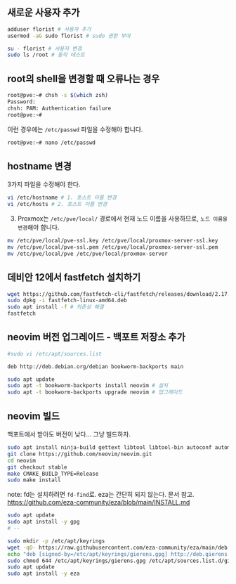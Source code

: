 ## 새로운 사용자 추가

```sh
adduser florist # 사용자 추가
usermod -aG sudo florist # sudo 권한 부여

su - florist # 사용자 변경
sudo ls /root # 동작 테스트
```

## root의 shell을 변경할 때 오류나는 경우 

```sh
root@pve:~# chsh -s $(which zsh)
Password:
chsh: PAM: Authentication failure
root@pve:~#
```

이런 경우에는 `/etc/passwd` 파일을 수정해야 합니다. 

```sh
root@pve:~# nano /etc/passwd
```

## hostname 변경

3가지 파일을 수정해야 한다.

```sh
vi /etc/hostname # 1. 호스트 이름 변경
vi /etc/hosts # 2. 호스트 이름 변경
```

3. Proxmox는 `/etc/pve/local/` 경로에서 현재 노드 이름을 사용하므로, `노드 이름을 변경`해야 합니다.

```sh
mv /etc/pve/local/pve-ssl.key /etc/pve/local/proxmox-server-ssl.key
mv /etc/pve/local/pve-ssl.pem /etc/pve/local/proxmox-server-ssl.pem
mv /etc/pve/local/pve /etc/pve/local/proxmox-server
```

## 데비안 12에서 fastfetch 설치하기

```sh
wget https://github.com/fastfetch-cli/fastfetch/releases/download/2.17.2/fastfetch-linux-amd64.deb
sudo dpkg -i fastfetch-linux-amd64.deb
sudo apt install -f # 의존성 해결
fastfetch
```

## neovim 버전 업그레이드 - 백포트 저장소 추가

```sh
#sudo vi /etc/apt/sources.list

deb http://deb.debian.org/debian bookworm-backports main
```

```sh
sudo apt update
sudo apt -t bookworm-backports install neovim # 설치
sudo apt -t bookworm-backports upgrade neovim # 업그레이드
```

## neovim 빌드

백포트에서 받아도 버전이 낮다... 그냥 빌드하자.

```sh
sudo apt install ninja-build gettext libtool libtool-bin autoconf automake cmake g++ pkg-config unzip curl doxygen
git clone https://github.com/neovim/neovim.git
cd neovim
git checkout stable
make CMAKE_BUILD_TYPE=Release
sudo make install
```

note: fd는 설치하려면 `fd-find`로. eza는 간단히 되지 않는다. 문서 참고. https://github.com/eza-community/eza/blob/main/INSTALL.md

```sh
sudo apt update
sudo apt install -y gpg
# --

sudo mkdir -p /etc/apt/keyrings
wget -qO- https://raw.githubusercontent.com/eza-community/eza/main/deb.asc | sudo gpg --dearmor -o /etc/apt/keyrings/gierens.gpg
echo "deb [signed-by=/etc/apt/keyrings/gierens.gpg] http://deb.gierens.de stable main" | sudo tee /etc/apt/sources.list.d/gierens.list
sudo chmod 644 /etc/apt/keyrings/gierens.gpg /etc/apt/sources.list.d/gierens.list
sudo apt update
sudo apt install -y eza
```